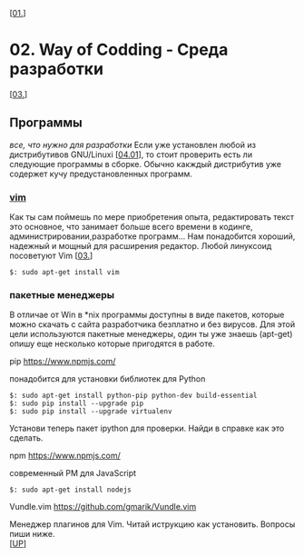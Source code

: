 <!--
File          : 02.md

Created       : Sun 05 Jul 2015 23:15:17
Last Modified : Sat 01 Aug 2015 09:07:42
Maintainer    : sharlaran
-->


\[[01.](./01.md "Основные понятия" )\]
# 02. Way of Codding - Среда разработки #
\[[03.](./03.md "Редактор Vim")\]
## Программы ##
_все, что нужно для разработки_
Если уже установлен любой из дистрибутивов GNU/Linuxi \[[04.01](./04.01.md
"Установка Linux")\], то стоит проверить есть ли следующие программы в сборке.
Обычно какждый дистрибутив уже содержет кучу предустановленных программ.

### [vim](http://www.vim.org "Текстовый редактор") ###
Как ты сам поймешь по мере приобретения опыта, редактировать текст это основное,
что занимает больше всего времени в кодинге, администрировании,разработке
программ...   Нам понадобится хороший, надежный и мощный для расширения
редактор. Любой линуксоид посоветуют Vim \[[03.](./03.md)\]

    $: sudo apt-get install vim


### пакетные менеджеры ###

В отличае от Win в *nix программы доступны в виде пакетов, которые можно скачать
с сайта разработчика безплатно и без вирусов. Для этой цели используются
пакетные менеджеры, один ты уже знаешь (apt-get) опишу еще несколько которые
пригодятся в работе.


pip https://www.npmjs.com/

понадобится для установки библиотек  для Python

    $: sudo apt-get install python-pip python-dev build-essential
    $: sudo pip install --upgrade pip
    $: sudo pip install --upgrade virtualenv

Установи теперь пакет ipython для проверки. Найди в справке как это сделать.

npm https://www.npmjs.com/

современный PM для JavaScript

    $: sudo apt-get install nodejs

Vundle.vim https://github.com/gmarik/Vundle.vim

Менеджер плагинов для Vim. Читай иструкцию как установить. Вопросы пиши ниже.  
\[[UP](./02.md)\]

